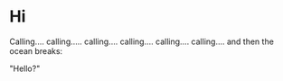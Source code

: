 # Hi

Calling.... calling..... calling.... calling.... calling.... calling.... and then the ocean breaks:

"Hello?"
